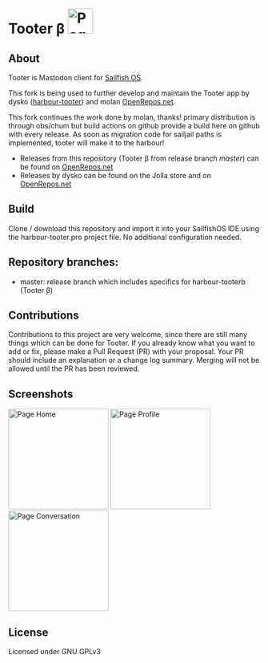 # Tooter β <img width="50" title="Page Home" src="https://github.com/poetaster/harbour-tooter/raw/master/icons/86x86/harbour-tooterb.png">

## About
Tooter is Mastodon client for [Sailfish OS](https://sailfishos.org).

This fork is being used to further develop and maintain the Tooter app by dysko ([harbour-tooter](https://github.com/dysk0/harbour-tooter)) and molan [OpenRepos.net](https://openrepos.net/content/molan/tooter-v). 

This fork continues the work done by molan, thanks! primary distribution is through obs/chum but build actions on github provide a build here on github with every release. As soon as migration code for sailjail paths is implemented, tooter will make it to the harbour!

* Releases from this repository (Tooter β from release branch *master*) can be found on [OpenRepos.net](https://openrepos.net/content/molan/tooter-v)
* Releases by dysko can be found on the Jolla store and on [OpenRepos.net](https://openrepos.net/content/dysko/tooter)

## Build 
Clone / download this repository and import it into your SailfishOS IDE using the harbour-tooter.pro project file. No additional configuration needed. 

## Repository branches:
* master: release branch which includes specifics for harbour-tooterb (Tooter β)

## Contributions
Contributions to this project are very welcome, since there are still many things which can be done for Tooter. If you already know what you want to add or fix, please make a Pull Request (PR) with your proposal. Your PR should include an explanation or a change log summary. Merging will not be allowed until the PR has been reviewed.

## Screenshots

<img width="200" title="Page Home" src="https://github.com/poetaster/harbour-tooter/raw/master/screenshots/screenshot1.png"> <img width="200" title="Page Profile" src="https://github.com/poetaster/harbour-tooter/raw/master/screenshots/screenshot2.png"> <img width="200" title="Page Conversation" src="https://github.com/poetaster/harbour-tooter/raw/master/screenshots/screenshot3.png">

## License
Licensed under GNU GPLv3

